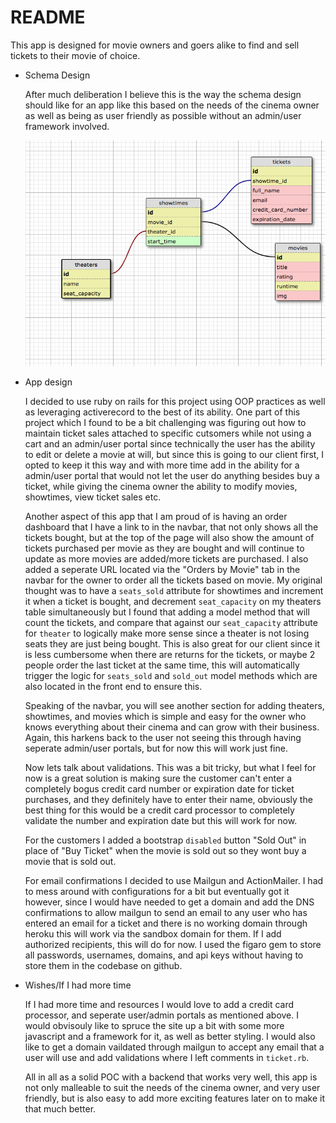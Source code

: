 # README

This app is designed for movie owners and goers alike to find and sell tickets to their movie of choice.

* Schema Design

  After much deliberation I believe this is the way the schema design should like for an app like this based on the needs of the cinema owner as well as being as user friendly as possible without an admin/user framework involved.

  ![Schema](https://github.com/ABStein/theater_challenge_final/blob/master/schema%20design.png)

* App design

  I decided to use ruby on rails for this project using OOP practices as well as leveraging activerecord to the best of its ability. One part of this project which I found to be a bit challenging was figuring out how to maintain ticket sales attached to specific cutsomers while not using a cart and an admin/user portal since technically the user has the ability to edit or delete a movie at will, but since this is going to our client first, I opted to keep it this way and with more time add in the ability for a admin/user portal that would not let the user do anything besides buy a ticket, while giving the cinema owner the ability to modify movies, showtimes, view ticket sales etc.

  Another aspect of this app that I am proud of is having an order dashboard that I have a link to in the navbar, that not only shows all the tickets bought, but at the top of the page will also show the amount of tickets purchased per movie as they are bought and will continue to update as more movies are added/more tickets are purchased. I also added a seperate URL located via the "Orders by Movie" tab in the navbar for the owner to order all the tickets based on movie. My original thought was to have a `seats_sold` attribute for showtimes and increment it when a ticket is bought, and decrement `seat_capacity` on my theaters table simultaneously but I found that adding a model method that will count the tickets, and compare that against our `seat_capacity` attribute for `theater` to logically make more sense since a theater is not losing seats they are just being bought. This is also great for our client since it is less cumbersome when there are returns for the tickets, or maybe 2 people order the last ticket at the same time, this will automatically trigger the logic for `seats_sold` and `sold_out` model methods which are also located in the front end to ensure this.

  Speaking of the navbar, you will see another section for adding theaters, showtimes, and movies which is simple and easy for the owner who knows everything about their cinema and can grow with their business. Again, this harkens back to the user not seeing this through having seperate admin/user portals, but for now this will work just fine.

  Now lets talk about validations. This was a bit tricky, but what I feel for now is a great solution is making sure the customer can't enter a completely bogus credit card number or expiration date for ticket purchases, and they definitely have to enter their name, obviously the best thing for this would be a credit card processor to completely validate the number and expiration date but this will work for now.

  For the customers I added a bootstrap `disabled` button "Sold Out" in place of "Buy Ticket" when the movie is sold out so they wont buy a movie that is sold out.

  For email confirmations I decided to use Mailgun and ActionMailer. I had to mess around with configurations for a bit but eventually got it however, since I would have needed to get a domain and add the DNS confirmations to allow mailgun to send an email to any user who has entered an email for a ticket and there is no working domain through heroku this will work via the sandbox domain for them. If I add authorized recipients, this will do for now. I used the figaro gem to store all passwords, usernames, domains, and api keys without having to store them in the codebase on github.

* Wishes/If I had more time

  If I had more time and resources I would love to add a credit card processor, and seperate user/admin portals as mentioned above. I would obvisouly like to spruce the site up a bit with some more javascript and a framework for it, as well as better styling. I would also like to get a domain vaildated through mailgun to accept any email that a user will use and add validations where I left comments in `ticket.rb`.

  All in all as a solid POC with a backend that works very well, this app is not only malleable to suit the needs of the cinema owner, and very user friendly, but is also easy to add more exciting features later on to make it that much better.
